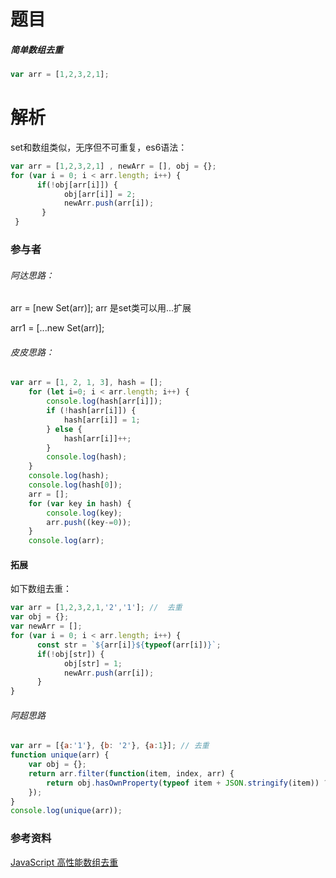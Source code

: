 # 题目

##### 简单数组去重

```javascript
var arr = [1,2,3,2,1];
```



# 解析

 set和数组类似，无序但不可重复，es6语法：

```javascript
var arr = [1,2,3,2,1] , newArr = [], obj = {};
for (var i = 0; i < arr.length; i++) {
      if(!obj[arr[i]]) {
            obj[arr[i]] = 2;
            newArr.push(arr[i]);
       }
 }

```





### 参与者

###### 阿达思路：

arr = [new Set(arr)];  arr 是set类可以用...扩展

arr1 = [...new Set(arr)];

###### 皮皮思路：

```javascript
var arr = [1, 2, 1, 3], hash = [];
    for (let i=0; i < arr.length; i++) {
        console.log(hash[arr[i]]);
        if (!hash[arr[i]]) {
            hash[arr[i]] = 1;
        } else {
            hash[arr[i]]++;
        }
        console.log(hash);
    }
    console.log(hash);
    console.log(hash[0]);
    arr = [];
    for (var key in hash) {
        console.log(key);
        arr.push((key-=0));
    }
    console.log(arr);
```



#### 拓展

如下数组去重：

```javascript
var arr = [1,2,3,2,1,'2','1']; //  去重
var obj = {};
var newArr = [];
for (var i = 0; i < arr.length; i++) {
      const str = `${arr[i]}${typeof(arr[i])}`;
      if(!obj[str]) {
            obj[str] = 1;
            newArr.push(arr[i]);
      }
}
```

###### 阿超思路

````javascript
var arr = [{a:'1'}, {b: '2'}, {a:1}]; // 去重
function unique(arr) {
    var obj = {};
    return arr.filter(function(item, index, arr) {
        return obj.hasOwnProperty(typeof item + JSON.stringify(item)) ? false : (obj[typeof item + JSON.stringify(item)] = true);
    });
}
console.log(unique(arr));
````

### 参考资料

[JavaScript 高性能数组去重]( <https://www.cnblogs.com/wisewrong/p/9642264.html>)